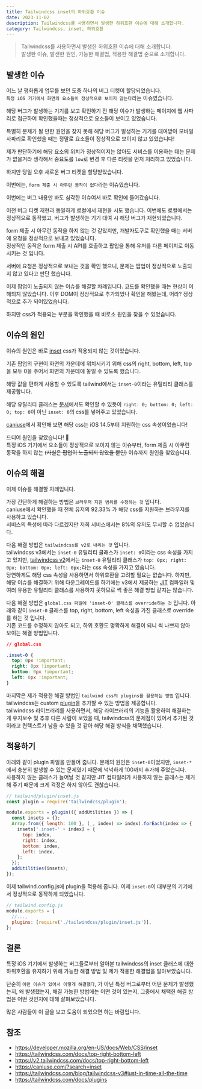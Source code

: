 ```yaml
---
title: Tailwindcss inset의 하위호환 이슈
date: 2023-11-02
description: Tailwindcss를 사용하면서 발생한 하위호환 이슈에 대해 소개합니다.
category: Tailwindcss, inset, 하위호환
---
```


> Tailwindcss를 사용하면서 발생한 하위호환 이슈에 대해 소개합니다.  
> 발생한 이슈, 발샌한 원인, 가능한 해결법, 적용한 해결법 순으로 소개합니다.

## 발생한 이슈

어느 날 평화롭게 업무를 보던 도중 하나의 버그 티켓이 할당되었습니다.  
`특정 iOS 기기에서 화면의 요소들이 정상적으로 보이지 않는다`라는 이슈였습니다.

해당 버그가 발생하는 기기를 보고 확인하기 전 해당 이슈가 발생하는 페이지에 웹 사파리로 접근하여 확인했을때는 정상적으로 요소들이 보이고 있었습니다.

특별히 문제가 될 만한 원인을 찾지 못해 해당 버그가 발생하는 기기를 대여받아 모바일 사파리로 확인했을 때는 정말로 요소들이 정상적으로 보이지 않고 있었습니다!

제가 판단하기에 해당 요소의 위치가 정상적이지는 않아도 서비스를 이용하는 데는 문제가 없을거라 생각해서 중요도를 `low`로 변경 후 다른 티켓을 먼저 처리하고 있었습니다.

하지만 당일 오후 새로운 버그 티켓을 할당받았습니다.

이번에는, `form 제출 시 아무런 동작이 없다`라는 이슈였습니다.

이번에는 버그 내용만 봐도 심각한 이슈여서 바로 확인에 들어갔습니다.

이전 버그 티켓 재현과 동일하게 로컬에서 재현을 시도 했습니다. 이번에도 로컬에서는 정상적으로 동작했고, 버그가 발생하는 기기 대여 시 해당 버그가 재현되었습니다.

form 제출 시 아무런 동작을 하지 않는 것 같았지만, 개발자도구로 확인했을 때는 서버에 요청을 정상적으로 보내고 있었습니다.  
정상적인 동작은 form 제출 시 API를 호출하고 팝업을 통해 유저를 다른 페이지로 이동시키는 것 입니다.

서버에 요청은 정상적으로 보내는 것을 확인 했으니, 문제는 팝업이 정상적으로 노출되지 않고 있다고 판단 했습니다.

이제 팝업이 노출되지 않는 이슈를 해결할 차례입니다. 코드를 확인했을 때는 현상이 이해되지 않았습니다. 이후 DOM이 정상적으로 추가되었나 확인을 해봤는데, 어라? 정상적으로 추가 되어있었습니다.

하지만 css가 적용되는 부분을 확인했을 때 비로소 원인을 찾을 수 있었습니다.

## 이슈의 원인

이슈의 원인은 바로 [inset](https://developer.mozilla.org/en-US/docs/Web/CSS/inset) css가 적용되지 않는 것이었습니다.

기존 팝업의 구현이 화면의 가운데에 위치시키기 위해 css의 right, bottom, left, top 을 모두 0을 주어서 화면의 가운데에 놓일 수 있도록 했습니다.

해당 값을 편하게 사용할 수 있도록 tailwind에서는 `inset-0`이라는 유틸리티 클래스를 제공합니다.

해당 유틸리티 클래스는 [문서](https://tailwindcss.com/docs/top-right-bottom-left)에서도 확인할 수 있듯이 `right: 0; bottom: 0; left: 0; top: 0`이 아닌 `inset: 0`의 css를 넣어주고 있었습니다.

[caniuse](https://caniuse.com/?search=inset)에서 확인해 보면 해당 css는 iOS 14.5부터 지원하는 css 속성이었습니다!

드디어 원인을 찾았습니다! 👏  
특정 iOS 기기에서 요소들이 정상적으로 보이지 않는 이슈부터, form 제출 시 아무런 동작을 하지 않는 ~~(사실은 팝업이 노출되지 않았을 뿐인)~~ 이슈까지 원인을 찾았습니다.

## 이슈의 해결

이제 이슈를 해결할 차례입니다.

가장 간단하게 해결하는 방법은 `브라우저 지원 범위를 수정하는 것` 입니다.  
caniuse에서 확인했을 때 전체 유저의 92.33% 가 해당 css를 지원하는 브라우저를 사용하고 있습니다.  
서비스의 특성에 따라 다르겠지만 저희 서비스에서는 8%의 유저도 무시할 수 없었습니다.

다음 해결 방법은 `tailwindcss를 v2로 내리는 것` 입니다.  
tailwindcss v3에서는 `inset-0` 유틸리티 클래스가 `inset: 0`이라는 css 속성을 가지고 있지만, [tailwindcss v2](https://v2.tailwindcss.com/docs/top-right-bottom-left)에서는 `inset-0` 유틸리티 클래스가 `top: 0px; right: 0px; bottom: 0px; left: 0px;`라는 css 속성을 가지고 있습니다.  
당연하게도 해당 css 속성을 사용하면서 하위호환을 고려할 필요는 없습니다. 하지만, 해당 이슈를 해결하기 위해 다운그레이드를 하기에는 v3에서 제공하는 [JIT](https://tailwindcss.com/blog/tailwindcss-v3#just-in-time-all-the-time) 컴파일러 및 여러 유용한 유틸리티 클래스를 사용하지 못하므로 썩 좋은 해결 방법 같지는 않습니다.

다음 해결 방법은 `global.css 파일에 'inset-0' 클래스를 override하는 것` 입니다.
아래와 같이 `inset-0` 클래스를 top, right, bottom, left 속성을 가진 클래스로 override를 하는 것 입니다.  
기존 코드를 수정하지 않아도 되고, 하위 호환도 명확하게 해결이 되니 썩 나쁘지 않아 보이는 해결 방법입니다.

```css
// global.css

.inset-0 {
  top: 0px !important;
  right: 0px !important;
  bottom: 0px !important;
  left: 0px !important;
}
```

마지막은 제가 적용한 해결 방법인 `tailwind css의 plugins를 활용하는 방법` 입니다.  
tailwindcss는 custom [plugin](https://tailwindcss.com/docs/plugins)을 추가할 수 있는 방법을 제공합니다.  
tailwindcss 라이브러리를 사용하면서, 해당 라이브러리의 기능을 활용하여 해결하는 게 유지보수 및 추후 다른 사람이 보았을 때, tailwindcss의 문제점이 있어서 추가된 것이라고 컨텍스트가 남을 수 있을 것 같아 해당 해결 방식을 채택했습니다.

## 적용하기

아래와 같이 plugin 파일을 만들어 줍니다. 문제의 원인은 `inset-0`이었지만, `inset-*`에서 충분히 발생할 수 있는 문제였기 때문에 넉넉하게 100까지 추가해 주었습니다.  
사용하지 않는 클래스가 늘어날 것 같지만 JIT 컴파일러가 사용하지 않는 클래스는 제거해 주기 때문에 크게 걱정은 하지 않아도 괜찮습니다.

```js
// tailwind/plugin/inset.js
const plugin = require('tailwindcss/plugin');

module.exports = plugin(({ addUtilities }) => {
  const insets = {};
  Array.from({ length: 100 }, (_, index) => index).forEach(index => {
    insets['.inset-' + index] = {
      top: index,
      right: index,
      bottom: index,
      left: index,
    };
  });
  addUtilities(insets);
});
```

이제 tailwind.config.js에 plugin을 적용해 줍니다. 이제 `inset-0`이 대부분의 기기에서 정상적으로 동작하게 되었습니다.

```js
// tailwind.config.js
module.exports = {
  //...,
  plugins: [require('./tailwindcss/plugin/inset.js')],
};
```

## 결론

특정 iOS 기기에서 발생하는 버그들로부터 알아본 tailwindcss의 inset 클래스에 대한 하위호환을 유지하기 위해 가능한 해결 방법 및 제가 적용한 해결법을 알아보았습니다.

단순히 `이런 이슈가 있어서 이렇게 해결했다`, 가 아닌 특정 버그로부터 어떤 문제가 발생했는지, 왜 발생했는지, 해결 가능한 방법에는 어떤 것이 있는지, 그중에서 채택한 해결 방법은 어떤 것인지에 대해 살펴보았습니다.

많은 사람들이 이 글을 보고 도움이 되었으면 하는 바람입니다.

## 참조

- https://developer.mozilla.org/en-US/docs/Web/CSS/inset
- https://tailwindcss.com/docs/top-right-bottom-left
- https://v2.tailwindcss.com/docs/top-right-bottom-left
- https://caniuse.com/?search=inset
- https://tailwindcss.com/blog/tailwindcss-v3#just-in-time-all-the-time
- https://tailwindcss.com/docs/plugins
